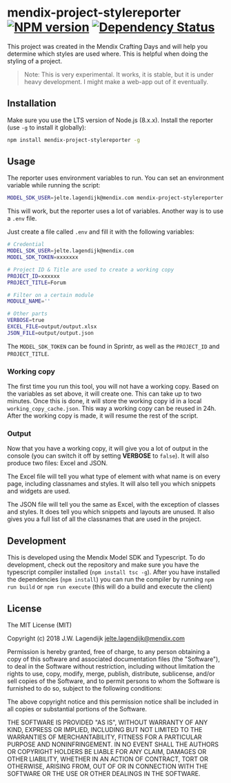 mendix-project-stylereporter [![NPM version][npm-image]][npm-url] [![Dependency Status][daviddm-image]][daviddm-url]
===

This project was created in the Mendix Crafting Days and will help you determine which styles are used where. This is helpful when doing the styling of a project.

> Note: This is very experimental. It works, it is stable, but it is under heavy development. I might make a web-app out of it eventually.

## Installation

Make sure you use the LTS version of Node.js (8.x.x). Install the reporter (use ``-g`` to install it globally):

```bash
npm install mendix-project-stylereporter -g
```

## Usage

The reporter uses environment variables to run. You can set an environment variable while running the script:

```bash
MODEL_SDK_USER=jelte.lagendijk@mendix.com mendix-project-stylereporter
```

This will work, but the reporter uses a lot of variables. Another way is to use a ``.env`` file.

Just create a file called ``.env`` and fill it with the following variables:

```bash
# Credential
MODEL_SDK_USER=jelte.lagendijk@mendix.com
MODEL_SDK_TOKEN=xxxxxxx

# Project ID & Title are used to create a working copy
PROJECT_ID=xxxxxx
PROJECT_TITLE=Forum

# Filter on a certain module
MODULE_NAME=''

# Other parts
VERBOSE=true
EXCEL_FILE=output/output.xlsx
JSON_FILE=output/output.json
```

The ``MODEL_SDK_TOKEN`` can be found in Sprintr, as well as the ``PROJECT_ID`` and ``PROJECT_TITLE``.

### Working copy

The first time you run this tool, you will not have a working copy. Based on the variables as set above, it will create one. This can take up to two minutes. Once this is done, it will store the working copy id in a local `working_copy_cache.json`. This way a working copy can be reused in 24h. After the working copy is made, it will resume the rest of the script.

### Output

Now that you have a working copy, it will give you a lot of output in the console (you can switch it off by setting **VERBOSE** to ``false``). It will also produce two files: Excel and JSON.

The Excel file will tell you what type of element with what name is on every page, including classnames and styles. It will also tell you which snippets and widgets are used.

The JSON file will tell you the same as Excel, with the exception of classes and styles. It does tell you which snippets and layouts are unused. It also gives you a full list of all the classnames that are used in the project.

## Development

This is developed using the Mendix Model SDK and Typescript. To do development, check out the repository and make sure you have the typescript compiler installed (``npm install tsc -g``). After you have installed the dependencies (``npm install``) you can run the compiler by running ``npm run build`` or ``npm run execute`` (this will do a build and execute the client)

## License

The MIT License (MIT)

Copyright (c) 2018 J.W. Lagendijk <jelte.lagendijk@mendix.com>

Permission is hereby granted, free of charge, to any person obtaining a copy
of this software and associated documentation files (the "Software"), to deal
in the Software without restriction, including without limitation the rights
to use, copy, modify, merge, publish, distribute, sublicense, and/or sell
copies of the Software, and to permit persons to whom the Software is
furnished to do so, subject to the following conditions:

The above copyright notice and this permission notice shall be included in
all copies or substantial portions of the Software.

THE SOFTWARE IS PROVIDED "AS IS", WITHOUT WARRANTY OF ANY KIND, EXPRESS OR
IMPLIED, INCLUDING BUT NOT LIMITED TO THE WARRANTIES OF MERCHANTABILITY,
FITNESS FOR A PARTICULAR PURPOSE AND NONINFRINGEMENT. IN NO EVENT SHALL THE
AUTHORS OR COPYRIGHT HOLDERS BE LIABLE FOR ANY CLAIM, DAMAGES OR OTHER
LIABILITY, WHETHER IN AN ACTION OF CONTRACT, TORT OR OTHERWISE, ARISING FROM,
OUT OF OR IN CONNECTION WITH THE SOFTWARE OR THE USE OR OTHER DEALINGS IN
THE SOFTWARE.

[npm-image]: https://badge.fury.io/js/mendix-project-stylereporter.svg
[npm-url]: https://npmjs.org/package/mendix-project-stylereporter
[daviddm-image]: https://david-dm.org/JelteMX/mendix-project-stylereporter.svg?theme=shields.io
[daviddm-url]: https://david-dm.org/JelteMX/mendix-project-stylereporter

